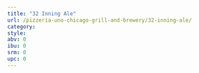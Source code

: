 ```yaml
---
title: "32 Inning Ale"
url: /pizzeria-uno-chicago-grill-and-brewery/32-inning-ale/
category: 
style: 
abv: 0
ibu: 0
srm: 0
upc: 0
---
```


